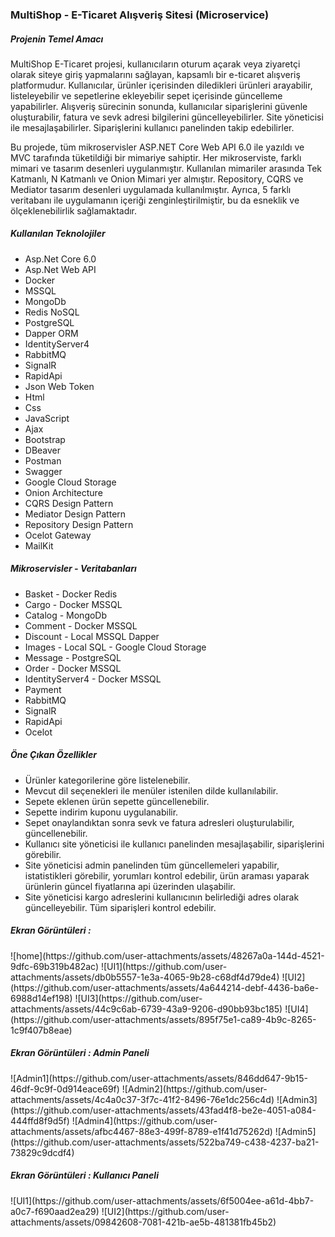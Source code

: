 <h3>MultiShop - E-Ticaret Alışveriş Sitesi (Microservice)</h3>
<h5>Projenin Temel Amacı</h5>
<p>MultiShop E-Ticaret projesi, kullanıcıların oturum açarak veya ziyaretçi olarak siteye giriş yapmalarını sağlayan, kapsamlı bir e-ticaret alışveriş platformudur. Kullanıcılar, ürünler içerisinden diledikleri ürünleri arayabilir, listeleyebilir ve sepetlerine ekleyebilir sepet içerisinde güncelleme yapabilirler. Alışveriş sürecinin sonunda, kullanıcılar siparişlerini güvenle oluşturabilir, fatura ve sevk adresi bilgilerini güncelleyebilirler. Site yöneticisi ile mesajlaşabilirler. Siparişlerini kullanıcı panelinden takip edebilirler.</p>
<p>
    Bu projede, tüm mikroservisler ASP.NET Core Web API 6.0 ile yazıldı ve MVC tarafında tüketildiği bir mimariye sahiptir. Her mikroserviste, farklı mimari ve tasarım desenleri uygulanmıştır. Kullanılan mimariler arasında Tek Katmanlı, N Katmanlı ve Onion Mimari yer almıştır. Repository, CQRS ve Mediator tasarım desenleri uygulamada kullanılmıştır. Ayrıca, 5 farklı veritabanı ile uygulamanın içeriği zenginleştirilmiştir, bu da esneklik ve ölçeklenebilirlik sağlamaktadır.
</p> 
<h5>Kullanılan Teknolojiler</h5>
<ul>
    <li>Asp.Net Core 6.0</li>
    <li>Asp.Net Web API</li>
    <li>Docker</li>
    <li>MSSQL</li>
    <li>MongoDb</li>
    <li>Redis NoSQL</li>
    <li>PostgreSQL</li>
    <li>Dapper ORM</li>
    <li>IdentityServer4</li>
    <li>RabbitMQ</li>
    <li>SignalR</li>
    <li>RapidApi</li>
    <li>Json Web Token</li>
    <li>Html</li>
    <li>Css</li>
    <li>JavaScript</li>
    <li>Ajax</li>
    <li>Bootstrap</li>
    <li>DBeaver</li>
    <li>Postman</li>
    <li>Swagger</li>
    <li>Google Cloud Storage</li>
    <li>Onion Architecture</li>
    <li>CQRS Design Pattern</li>
    <li>Mediator Design Pattern</li>
    <li>Repository Design Pattern</li>
    <li>Ocelot Gateway</li>
    <li>MailKit</li>
</ul>
<h5>Mikroservisler - Veritabanları</h5>
<ul>
    <li>Basket - Docker Redis</li>
    <li>Cargo - Docker MSSQL</li>
    <li>Catalog - MongoDb</li>
    <li>Comment - Docker MSSQL</li>
    <li>Discount - Local MSSQL Dapper</li>
    <li>Images - Local SQL - Google Cloud Storage</li>
    <li>Message - PostgreSQL</li>
    <li>Order - Docker MSSQL</li>
    <li>IdentityServer4 - Docker MSSQL</li>
    <li>Payment</li>
    <li>RabbitMQ</li>
    <li>SignalR</li>
    <li>RapidApi</li>
    <li>Ocelot</li>
</ul>
<h5>Öne Çıkan Özellikler</h5>
<ul>
    <li>Ürünler kategorilerine göre listelenebilir.</li>
    <li>Mevcut dil seçenekleri ile menüler istenilen dilde kullanılabilir.</li>
    <li>Sepete eklenen ürün sepette güncellenebilir.</li>
    <li>Sepette indirim kuponu uygulanabilir.</li>
    <li>Sepet onaylandıktan sonra sevk ve fatura adresleri oluşturulabilir, güncellenebilir.</li>
    <li>Kullanıcı site yöneticisi ile kullanıcı panelinden mesajlaşabilir, siparişlerini görebilir.</li>
    <li>Site yöneticisi admin panelinden tüm güncellemeleri yapabilir, istatistikleri görebilir, yorumları kontrol edebilir, ürün araması yaparak ürünlerin güncel fiyatlarına api üzerinden ulaşabilir.</li>
    <li>Site yöneticisi kargo adreslerini kullanıcının belirlediği adres olarak güncelleyebilir. Tüm siparişleri kontrol edebilir.</li>            
</ul>
<h5>Ekran Görüntüleri : </h5>
![home](https://github.com/user-attachments/assets/48267a0a-144d-4521-9dfc-69b319b482ac)
![UI1](https://github.com/user-attachments/assets/db0b5557-1e3a-4065-9b28-c68df4d79de4)
![UI2](https://github.com/user-attachments/assets/4a644214-debf-4436-ba6e-6988d14ef198)
![UI3](https://github.com/user-attachments/assets/44c9c6ab-6739-43a9-9206-d90bb93bc185)
![UI4](https://github.com/user-attachments/assets/895f75e1-ca89-4b9c-8265-1c9f407b8eae)
<h5>Ekran Görüntüleri : Admin Paneli</h5>
![Admin1](https://github.com/user-attachments/assets/846dd647-9b15-46df-9c9f-0d914eace69f)
![Admin2](https://github.com/user-attachments/assets/4c4a0c37-3f7c-41f2-8496-76e1dc256c4d)
![Admin3](https://github.com/user-attachments/assets/43fad4f8-be2e-4051-a084-444ffd8f9d5f)
![Admin4](https://github.com/user-attachments/assets/afbc4467-88e3-499f-8789-e1f41d75262d)
![Admin5](https://github.com/user-attachments/assets/522ba749-c438-4237-ba21-73829c9dcdf4)
<h5>Ekran Görüntüleri : Kullanıcı Paneli</h5>
![UI1](https://github.com/user-attachments/assets/6f5004ee-a61d-4bb7-a0c7-f690aad2ea29)
![UI2](https://github.com/user-attachments/assets/09842608-7081-421b-ae5b-481381fb45b2)
